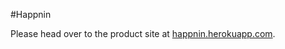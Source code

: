 #Happnin

Please head over to the product site at [happnin.herokuapp.com](https://happnin.herokuapp.com).
